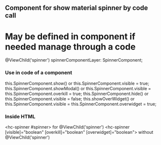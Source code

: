 
## Component for show material spinner by code call

# May be defined in component if needed manage through a code
@ViewChild('spinner') spinnerComponentLayer: SpinnerComponent;

### Use in code of a component
this.SpinnerComponent.show()      or this.SpinnerComponent.visible = true;
this.SpinnerComponent.showModal() or this.SpinnerComponent.visible = this.SpinnerComponent.overkill = true;
this.SpinnerComponent.hide()      or this.SpinnerComponent.visible = false;
this.showOverWidget()             or this.SpinnerComponent.visible = this.SpinnerComponent.overwidget = true;

### Inside HTML
<hc-spinner #spinner></hc-spinner> for @ViewChild('spinner')
<hc-spinner [visible]="boolean" [overkill]="boolean" [overwidget]="boolean"></hc-spinner> without @ViewChild('spinner')
